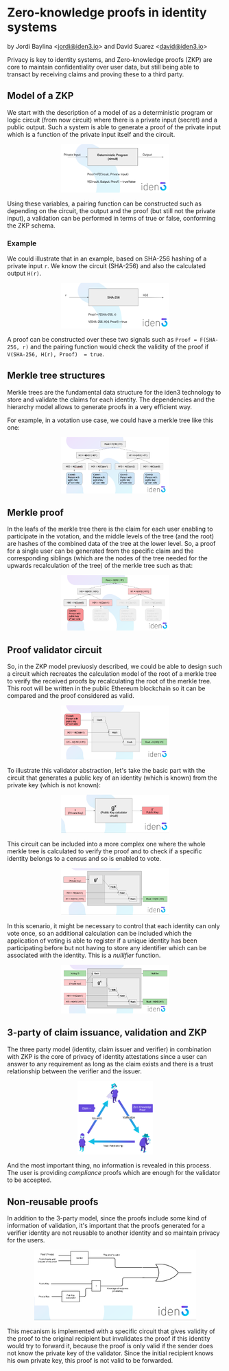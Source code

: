 # Zero-knowledge proofs in identity systems
by Jordi Baylina &lt;<jordi@iden3.io>&gt; and David Suarez &lt;<david@iden3.io>&gt;

Privacy is key to identity systems, and Zero-knowledge proofs (ZKP) are core to maintain confidentiality over user data, but still being able to transact by receiving claims and proving these to a third party. 

## Model of a ZKP

We start with the description of a model of as a deterministic program or logic circuit (from now circuit) where there is a private input (secret) and a public output. Such a system is able to generate a proof of the private input which is a function of the private input itself and the circuit.

<div style="text-align:center;"><img src="./media/ZKP1.png" width=50% height=50%></div>

Using these variables, a pairing function can be constructed such as depending on the circuit, the output and the proof (but still not the private input), a validation can be performed in terms of true or false, conforming the ZKP schema.

### Example 

We could illustrate that in an example, based on SHA-256 hashing of a private input `r`. We know the circuit (SHA-256) and also the calculated output `H(r)`. 

<div style="text-align:center;"><img src="./media/ZKP2.png" width=50% height=50%></div>

A proof can be constructed over these two signals such as `Proof = F(SHA-256, r)` and the pairing function would check the validity of the proof if `V(SHA-256, H(r), Proof)  = true`.


## Merkle tree structures

Merkle trees are the fundamental data structure for the iden3 technology to store and validate the claims for each identity. The dependencies and the hierarchy model allows to generate proofs in a very efficient way.  

For example, in a votation use case, we could have a merkle tree like this one:

<div style="text-align:center;"><img src="./media/ZKP3.png" width=50% height=50%></div>

## Merkle proof

In the leafs of the merkle tree there is the claim for each user enabling to participate in the votation, and the middle levels of the tree (and the root) are hashes of the combined data of the tree at the lower level. So, a proof for a single user can be generated from the specific claim and the corresponding siblings (which are the nodes of the tree needed for the upwards recalculation of the tree) of the merkle tree such as that:

<div style="text-align:center;"><img src="./media/ZKP4.png" width=50% height=50%></div>

## Proof validator circuit

So, in the ZKP model previuosly described, we could be able to design such a circuit which recreates the calculation model of the root of a merkle tree to verify the received proofs by recalculating the root of the merkle tree. This root will be written in the public Ethereum blockchain so it can be compared and the proof considered as valid.

<div style="text-align:center;"><img src="./media/ZKP5.png" width=50% height=50%></div>

To illustrate this validator abstraction, let's take the basic part with the circuit that generates a public key of an identity (which is known) from the private key (which is not known):

<div style="text-align:center;"><img src="./media/ZKP6.png" width=50% height=50%></div>

This circuit can be included into a more complex one where the whole merkle tree is calculated to verify the proof and to check if a specific identity belongs to a census and so is enabled to vote. 

<div style="text-align:center;"><img src="./media/ZKP7.png" width=50% height=50%></div>

In this scenario, it might be necessary to control that each identity can only vote once, so an additional calculation can be included which the application of voting is able to register if a unique identity has been participating before but not having to store any identifier which can be associated with the identity. This is a *nullifier* function. 

<div style="text-align:center;"><img src="./media/ZKP8.png" width=50% height=50%></div>

## 3-party of claim issuance, validation and ZKP

The three party model (identity, claim issuer and verifier) in combination with ZKP is the core of privacy of identity attestations since a user can answer to any requirement as long as the claim exists and there is a trust relationship between the verifier and the issuer. 

<div style="text-align:center;"><img src="./media/ZKP11.png" width=35% height=35%></div>

And the most important thing, no information is revealed in this process. The user is providing *compliance* proofs which are enough for the validator to be accepted.

## Non-reusable proofs

In addition to the 3-party model, since the proofs include some kind of information of validation, it's important that the proofs generated for a verifier identity are not reusable to another identity and so maintain privacy for the users. 

<div style="text-align:center;"><img src="./media/ZKP10.png" width=75% height=75%></div>

This mecanism is implemented with a specific circuit that gives validity of the proof to the original recipient but invalidates the proof if this identity would try to forward it, because the proof is only valid if the sender does not know the private key of the validator.
Since the initial recipient knows his own private key, this proof is not valid to be forwarded.

